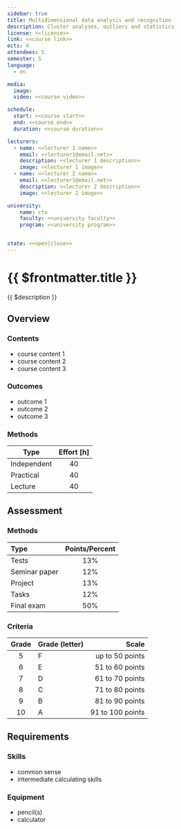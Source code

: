 ```yaml
---
sidebar: true
title: Multidimensional data analysis and recognition
description: Cluster analyses, outliers and statistics
license: <<license>>
link: <<course link>>
ects: 4
attendees: 5
semester: S
language: 
  - en

media:
  image: 
  video: <<course video>>

schedule:
  start: <<course start>>
  end: <<course end>>
  duration: <<course duration>>

lecturers:
  - name: <<lecturer 1 name>>
    email: <<lecturer1@email.net>>
    description: <<lecturer 1 description>>
    image: <<lecturer 1 image>>
  - name: <<lecturer 2 name>>
    email: <<lecturer1@email.net>>
    description: <<lecturer 2 description>>
    image: <<lecturer 2 image>>

university:
    name: ctu
    faculty: <<university faculty>>
    program: <<university program>>


state: <<open|close>>
---
```


# {{ $frontmatter.title }}

{{ $description }}

## Overview

### Contents

* course content 1
* course content 2
* course content 3

### Outcomes

* outcome 1
* outcome 2
* outcome 3

### Methods

| Type        | Effort [h] |
| ----------- | :--------: |
| Independent |     40     |
| Practical   |     40     |
| Lecture     |     40     |

## Assessment

### Methods

| Type          | Points/Percent |
| :------------ | :------------: |
| Tests         |      13%       |
| Seminar paper |      12%       |
| Project       |      13%       |
| Tasks         |      12%       |
| Final exam    |      50%       |

### Criteria

| Grade | Grade (letter) |            Scale |
| :---: | -------------- | ---------------: |
|   5   | F              |  up to 50 points |
|   6   | E              |  51 to 60 points |
|   7   | D              |  61 to 70 points |
|   8   | C              |  71 to 80 points |
|   9   | B              |  81 to 90 points |
|  10   | A              | 91 to 100 points |

## Requirements

### Skills

* common sense
* intermediate calculating skills

### Equipment

* pencil(s)
* calculator
